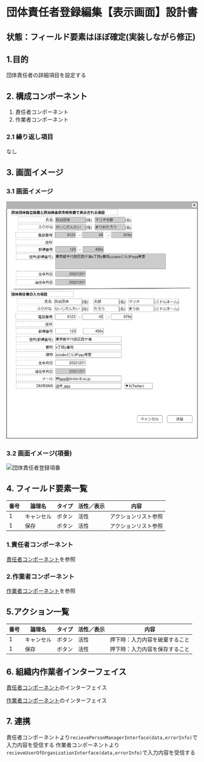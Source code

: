 ﻿# 団体責任者登録編集【表示画面】設計書

## 状態：フィールド要素はほぼ確定(実装しながら修正)

## 1.目的

団体責任者の詳細項目を設定する

## 2. 構成コンポーネント

1. 責任者コンポーネント
2. 作業者コンポーネント

### 2.1 繰り返し項目

なし

## 3. 画面イメージ

### 3.1 画面イメージ

![団体責任者登録](image/団体責任者登録.drawio.png)

### 3.2 画面イメージ(項番)

![団体責任者登録項番](image/団体責任者登録項番.drawio.png)

## 4. フィールド要素一覧

| 番号 |   論理名   | タイプ | 活性／表示 |         内容         |
| ---- | ---------- | ------ | ---------- | -------------------- |
| 1    | キャンセル | ボタン | 活性       | アクションリスト参照 |
| 1    | 保存       | ボタン | 活性       | アクションリスト参照 |

### 1.責任者コンポーネント

[責任者コンポーネント](../../common/front/person_manager/person_manager.md)を参照

### 2.作業者コンポーネント

[作業者コンポーネント](../../common/front/user_organization/user_organization.md)を参照

## 5.アクション一覧

| 番号 |   論理名   | タイプ | 活性／表示 |              内容              |
| ---- | ---------- | ------ | ---------- | ------------------------------ |
| 1    | キャンセル | ボタン | 活性       | 押下時：入力内容を破棄すること |
| 1    | 保存       | ボタン | 活性       | 押下時：入力内容を保存すること |

## 6. 組織内作業者インターフェイス

[責任者コンポーネント](../../common/front/person_manager/person_manager.md)のインターフェイス

[作業者コンポーネント](../../common/front/user_organization/user_organization.md)のインターフェイス

## 7. 連携

責任者コンポーネントより`recievePersonManagerInterface(data,errorInfo)`で入力内容を受信する
作業者コンポーネントより`recieveUserOfOrganizationInterface(data,errorInfo)`で入力内容を受信する
